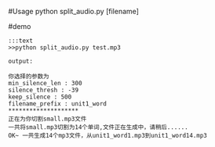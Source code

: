 #Usage
python split_audio.py [filename]

#demo 
```
:::text
>>python split_audio.py test.mp3

output:

你选择的参数为
min_silence_len : 300
silence_thresh : -39
keep_silence : 500
filename_prefix : unit1_word
********************
正在为你切割small.mp3文件
一共将small.mp3切割为14个单词,文件正在生成中，请稍后......
OK~ 一共生成14个mp3文件，从unit1_word1.mp3到unit1_word14.mp3
```
